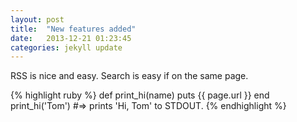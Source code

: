 ```yaml
---
layout: post
title:  "New features added"
date:   2013-12-21 01:23:45
categories: jekyll update
---
```


RSS is nice and easy. Search is easy if on the same page.

{% highlight ruby %}
def print_hi(name)
  puts {{ page.url }}
end
print_hi('Tom')
#=> prints 'Hi, Tom' to STDOUT.
{% endhighlight %}

